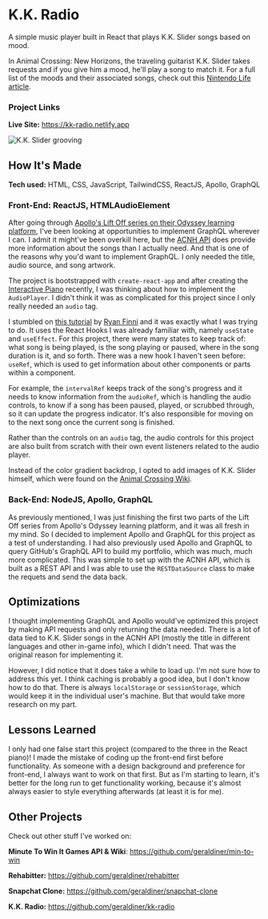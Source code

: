 # K.K. Radio

A simple music player built in React that plays K.K. Slider songs based on mood.

In Animal Crossing: New Horizons, the traveling guitarist K.K. Slider takes requests and if you give him a mood, he'll play a song to match it. For a full list of the moods and their associated songs, check out this [Nintendo Life article](https://www.nintendolife.com/guides/animal-crossing-new-horizons-k-k-slider-songs-concert-guide-and-complete-k-k-song-list).

### Project Links

**Live Site:** https://kk-radio.netlify.app

![K.K. Slider grooving](https://i.imgur.com/qlQJLKN.gif)

## How It's Made

**Tech used:** HTML, CSS, JavaScript, TailwindCSS, ReactJS, Apollo, GraphQL

### Front-End: ReactJS, HTMLAudioElement

After going through [Apollo's Lift Off series on their Odyssey learning platform](https://odyssey.apollographql.com/), I've been looking at opportunities to implement GraphQL wherever I can. I admit it might've been overkill here, but the [ACNH API](https://acnhapi.com/doc) does provide more information about the songs than I actually need. And that is one of the reasons why you'd want to implement GraphQL. I only needed the title, audio source, and song artwork.

The project is bootstrapped with `create-react-app` and after creating the [Interactive Piano](https://github.com/geraldiner/piano) recently, I was thinking about how to implement the `AudioPlayer`. I didn't think it was as complicated for this project since I only really needed an `audio` tag.

I stumbled on [this tutorial](https://letsbuildui.dev/articles/building-an-audio-player-with-react-hooks) by [Ryan Finni](https://github.com/rfinni) and it was exactly what I was trying to do. It uses the React Hooks I was already familiar with, namely `useState` and `useEffect`. For this project, there were many states to keep track of: what song is being played, is the song playing or paused, where in the song duration is it, and so forth. There was a new hook I haven't seen before: `useRef`, which is used to get information about other components or parts within a component.

For example, the `intervalRef` keeps track of the song's progress and it needs to know information from the `audioRef`, which is handling the audio controls, to know if a song has been paused, played, or scrubbed through, so it can update the progress indicator. It's also responsible for moving on to the next song once the current song is finished.

Rather than the controls on an `audio` tag, the audio controls for this project are also built from scratch with their own event listeners related to the audio player.

Instead of the color gradient backdrop, I opted to add images of K.K. Slider himself, which were found on the [Animal Crossing Wiki](https://animalcrossing.fandom.com/wiki/K.K._Slider).

### Back-End: NodeJS, Apollo, GraphQL

As previously mentioned, I was just finishing the first two parts of the Lift Off series from Apollo's Odyssey learning platform, and it was all fresh in my mind. So I decided to implement Apollo and GraphQL for this project as a test of understanding. I had also previously used Apollo and GraphQL to query GitHub's GraphQL API to build my portfolio, which was much, much more complicated. This was simple to set up with the ACNH API, which is built as a REST API and I was able to use the `RESTDataSource` class to make the requets and send the data back.

## Optimizations

I thought implementing GraphQL and Apollo would've optimized this project by making API requests and only returning the data needed. There is a lot of data tied to K.K. Slider songs in the ACNH API (mostly the title in different languages and other in-game info), which I didn't need. That was the original reason for implementing it.

However, I did notice that it does take a while to load up. I'm not sure how to address this yet. I think caching is probably a good idea, but I don't know how to do that. There is always `localStorage` or `sessionStorage`, which would keep it in the individual user's machine. But that would take more research on my part.

## Lessons Learned

I only had one false start this project (compared to the three in the React piano)! I made the mistake of coding up the front-end first before functionality. As someone with a design background and preference for front-end, I always want to work on that first. But as I'm starting to learn, it's better for the long run to get functionality working, because it's almost always easier to style everything afterwards (at least it is for me).





## Other Projects

Check out other stuff I've worked on:

**Minute To Win It Games API & Wiki**: https://github.com/geraldiner/min-to-win

**Rehabitter:** https://github.com/geraldiner/rehabitter

**Snapchat Clone:** https://github.com/geraldiner/snapchat-clone

**K.K. Radio:** https://github.com/geraldiner/kk-radio

